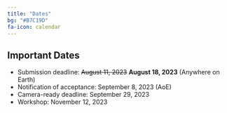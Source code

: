 ```yaml
---
title: "Dates"
bg: "#B7C19D"
fa-icon: calendar
---
```


## Important Dates 

- Submission deadline: ~~August 11, 2023~~ **August 18, 2023** (Anywhere on Earth)
- Notification of acceptance: September 8, 2023 (AoE)
- Camera-ready deadline: September 29, 2023
- Workshop: November 12, 2023

